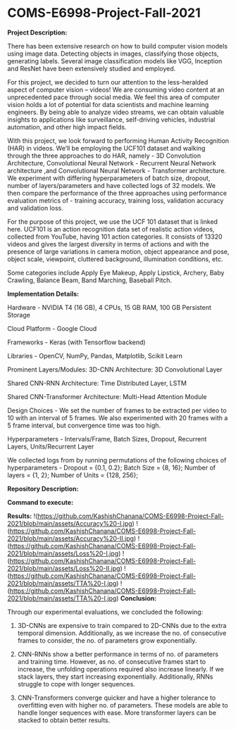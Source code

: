 # COMS-E6998-Project-Fall-2021

**Project Description:**

There has been extensive research on how to build computer vision models using image data. Detecting objects in images, classifying those objects, generating labels. Several image classification models like VGG, Inception and ResNet have been extensively studied and employed.

For this project, we decided to turn our attention to the less-heralded aspect of computer vision – videos! We are consuming video content at an unprecedented pace through social media. We feel this area of computer vision holds a lot of potential for data scientists and machine learning engineers. By being able to analyze video streams, we can obtain valuable insights to applications like surveillance, self-driving vehicles, industrial automation, and other high impact fields.

With this project, we look forward to performing Human Activity Recognition (HAR) in videos. We’ll be employing the UCF101 dataset and walking through the three approaches to do HAR, namely - 3D Convolution Architecture, Convolutional Neural Network - Recurrent Neural Network architecture ,and Convolutional Neural Network - Transformer architecture.
We experiment with differing hyperparameters of batch size, dropout, number of layers/parameters and have collected logs of 32 models. We then compare the performance of the three approaches using performance evaluation metrics of - training accuracy, training loss, validation accuracy and validation loss.

For the purpose of this project, we use the UCF 101 dataset that is linked here. 
UCF101 is an action recognition data set of realistic action videos, collected from YouTube, having 101 action categories. It consists of 13320 videos and  gives the largest diversity in terms of actions and with the presence of large variations in camera motion, object appearance and pose, object scale, viewpoint, cluttered background, illumination conditions, etc.

Some categories include Apply Eye Makeup, Apply Lipstick, Archery, Baby Crawling, Balance Beam, Band Marching, Baseball Pitch.

**Implementation Details:**

Hardware - NVIDIA T4 (16 GB), 4 CPUs, 15 GB RAM, 100 GB Persistent Storage

Cloud Platform - Google Cloud

Frameworks - Keras (with Tensorflow backend)

Libraries - OpenCV, NumPy, Pandas, Matplotlib, Scikit Learn

Prominent Layers/Modules:  3D-CNN Architecture: 3D Convolutional Layer

Shared CNN-RNN Architecture: Time Distributed Layer, LSTM

Shared CNN-Transformer Architecture: Multi-Head Attention Module

Design Choices -  We set the number of frames to be extracted per video to 10 with an interval of 5 frames. We also experimented with 20 frames with a 5 frame interval, but convergence time was too high.

Hyperparameters - Intervals/Frame, Batch Sizes, Dropout, Recurrent Layers, Units/Recurrent Layer

We collected logs from by running permutations of  the following choices of hyperparameters -
Dropout = {0.1, 0.2}; Batch Size = {8, 16}; Number of layers = {1, 2}; Number of Units = {128, 256};


**Repository Description:**



**Command to execute:**



**Results:**
!(https://github.com/KashishChanana/COMS-E6998-Project-Fall-2021/blob/main/assets/Accuracy%20-I.jpg)
!(https://github.com/KashishChanana/COMS-E6998-Project-Fall-2021/blob/main/assets/Accuracy%20-II.jpg)
!(https://github.com/KashishChanana/COMS-E6998-Project-Fall-2021/blob/main/assets/Loss%20-I.jpg)
!(https://github.com/KashishChanana/COMS-E6998-Project-Fall-2021/blob/main/assets/Loss%20-II.jpg)
!(https://github.com/KashishChanana/COMS-E6998-Project-Fall-2021/blob/main/assets/TTA%20-I.jpg)
!(https://github.com/KashishChanana/COMS-E6998-Project-Fall-2021/blob/main/assets/TTA%20-I.jpg)
**Conclusion:**

Through our experimental evaluations, we concluded the following:
1. 3D-CNNs are expensive to train compared to 2D-CNNs due to the extra temporal dimension. Additionally, as we increase the no. of consecutive frames to consider, the no. of parameters grow exponentially.

2. CNN-RNNs show a better performance in terms of no. of parameters and training time. However, as no. of consecutive frames start to increase, the unfolding operations required also increase linearly. If we stack layers, they start increasing exponentially. Additionally, RNNs struggle to cope with longer sequences.

3. CNN-Transformers converge quicker and have a higher tolerance to overfitting even with higher no. of parameters. These models are able to handle longer sequences with ease. More transformer layers can be stacked to obtain better results.


